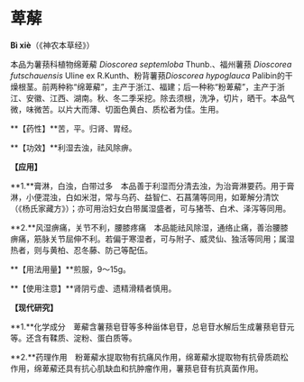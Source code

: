 # 萆薢

**Bì xiè**（《神农本草经》）

本品为薯蓣科植物绵萆薢 *Dioscorea septemloba* Thunb.、福州薯蓣 *Dioscorea futschauensis* Uline ex R.Kunth、粉背薯蓣*Dioscorea hypoglauca* Palibin的干燥根茎。前两种称“绵萆薢”，主产于浙江、福建；后一种称“粉萆薢”，主产于浙江、安徽、江西、湖南。秋、冬二季采挖。除去须根，洗净，切片，晒干。本品气微，味微苦。以片大而薄、切面色黄白、质松者为佳。生用。

**【药性】**苦，平。归肾、胃经。

**【功效】**利湿去浊，祛风除痹。

**【应用】**

**1.**膏淋，白浊，白带过多　本品善于利湿而分清去浊，为治膏淋要药。用于膏淋，小便混浊，白如米泔，常与乌药、益智仁、石菖蒲等同用，如萆解分清饮（《杨氏家藏方》）；亦可用治妇女白带属湿盛者，可与猪苓、白术、泽泻等同用。

**2.**风湿痹痛，关节不利，腰膝疼痛　本品能祛风除湿，通络止痛，善治腰膝痹痛，筋脉关节屈伸不利。若偏于寒湿者，可与附子、威灵仙、独活等同用；属湿热者，则与黄柏、忍冬藤、防己等配伍。

**【用法用量】**煎服，9～15g。

**【使用注意】**肾阴亏虚、遗精滑精者慎用。

**【现代研究】**

**1.**化学成分　萆薢含薯蓣皂苷等多种甾体皂苷，总皂苷水解后生成薯蓣皂苷元等。还含有鞣质、淀粉、蛋白质等。

**2.**药理作用　粉萆薢水提取物有抗痛风作用，绵萆薢水提取物有抗骨质疏松作用，绵萆薢还具有抗心肌缺血和抗肿瘤作用，薯蓣皂苷有抗真菌作用。